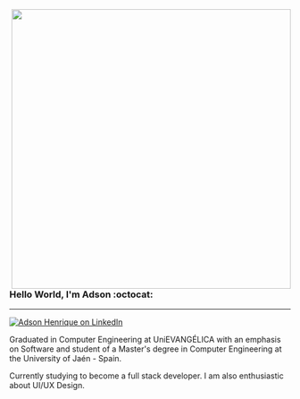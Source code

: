 <img align="right" width="500" src="https://user-images.githubusercontent.com/26275918/97562197-88e55900-19e1-11eb-89a0-15d0d8cc0b16.png">

### Hello World, I'm Adson :octocat:
---
[![Adson Henrique on LinkedIn][badge-linked-in]](https://www.linkedin.com/in/adsonhenrique/)

Graduated in Computer Engineering at UniEVANGÉLICA with an emphasis on Software and student of a Master's degree in Computer Engineering at the University of Jaén - Spain. 

Currently studying to become a full stack developer. I am also enthusiastic about UI/UX Design.

[badge-linked-in]: https://img.shields.io/badge/LinkedIn-adsonhenrique-blue?style=plastic&logo=Linkedin&logoColor=white

